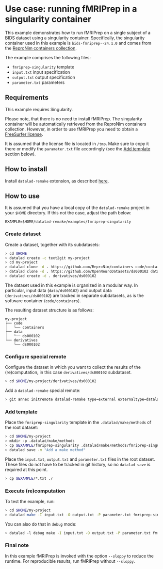 # Use case: running fMRIPrep in a singularity container

This example demonstrates how to run fMRIPrep on a single subject of a BIDS dataset using a singularity container. Specifically, the singularity container used in this example is `bids-fmriprep--24.1.0` and comes from the [ReproNim containers collection](https://github.com/ReproNim/containers).

The example comprises the following files:
- `fmriprep-singularity` template
- `input.txt` input specification
- `output.txt` output specification
- `parameter.txt` parameters

## Requirements

This example requires Singularity.

Please note, that there is no need to install fMRIPrep. The singularity container will be automatically retrieved from the ReproNim containers collection. However, in order to use fMRIPrep you need to obtain a [FreeSurfer license](https://surfer.nmr.mgh.harvard.edu/fswiki/License).

It is assumed that the license file is located in `/tmp`. Make sure to copy it there or modify the `parameter.txt` file accordingly (see the [Add template](#add-template) section below).

## How to install

Install `datalad-remake` extension, as described [here](https://github.com/datalad/datalad-remake/tree/main?tab=readme-ov-file#installation).

## How to use

It is assumed that you have a local copy of the `datalad-remake` project in your `$HOME` directory. If this not the case, adjust the path below:

```
EXAMPLE=$HOME/datalad-remake/examples/fmriprep-singularity
```

### Create dataset

Create a dataset, together with its subdatasets:

```bash
> cd $HOME
> datalad create -c text2git my-project
> cd my-project
> datalad clone -d . https://github.com/ReproNim/containers code/containers
> datalad clone -d . https://github.com/OpenNeuroDatasets/ds000102 data/ds000102
> datalad create -d . derivatives/ds000102
```

The dataset used in this example is organized in a modular way. In particular, input data (`data/ds000102`) and output data (`derivatives/ds000102`) are tracked in separate subdatasets, as is the software container (`code/containers`).

The resulting dataset structure is as follows:

```
my-project
├── code
│   └── containers
├── data
│   └── ds000102
└── derivatives
    └── ds000102
```

### Configure special remote

Configure the dataset in which you want to collect the results of the (re)computation, in this case `derivatives/ds000102` subdataset.

```bash
> cd $HOME/my-project/derivatives/ds000102
```

Add a `datalad-remake` special remote:

```bash
> git annex initremote datalad-remake type=external externaltype=datalad-remake encryption=none
```

### Add template

Place the `fmriprep-singularity` template in the `.datalad/make/methods` of the root dataset:

```bash
> cd $HOME/my-project
> mkdir -p .datalad/make/methods
> cp $EXAMPLE/fmriprep-singularity .datalad/make/methods/fmriprep-singularity
> datalad save -m "Add a make method"
```

Place the `input.txt`, `output.txt` and `parameter.txt` files in the root dataset. These files do not have to be tracked in git history, so no `datalad save` is required at this point.

```bash
> cp $EXAMPLE/*.txt ./
```

### Execute (re)computation

To test the example, run:

```bash
> cd $HOME/my-project
> datalad make -I input.txt -O output.txt -P parameter.txt fmriprep-singularity
```

You can also do that in `debug` mode:

```bash
> datalad -l debug make -I input.txt -O output.txt -P parameter.txt fmriprep-singularity
```

### Final note

In this example fMRIPrep is invoked with the option `--sloppy` to reduce the runtime. For reproducible results, run fMRIPrep without `--sloppy`.
